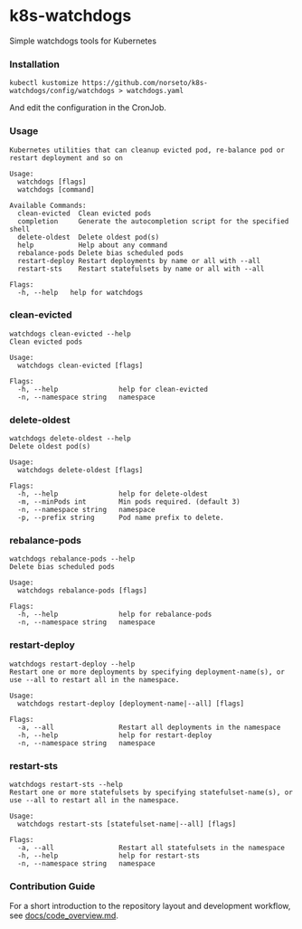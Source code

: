 # k8s-watchdogs
Simple watchdogs tools for Kubernetes

### Installation
```
kubectl kustomize https://github.com/norseto/k8s-watchdogs/config/watchdogs > watchdogs.yaml
```
And edit the configuration in the CronJob.

### Usage
```
Kubernetes utilities that can cleanup evicted pod, re-balance pod or restart deployment and so on

Usage:
  watchdogs [flags]
  watchdogs [command]

Available Commands:
  clean-evicted  Clean evicted pods
  completion     Generate the autocompletion script for the specified shell
  delete-oldest  Delete oldest pod(s)
  help           Help about any command
  rebalance-pods Delete bias scheduled pods
  restart-deploy Restart deployments by name or all with --all
  restart-sts    Restart statefulsets by name or all with --all

Flags:
  -h, --help   help for watchdogs
```

### clean-evicted
```
watchdogs clean-evicted --help
Clean evicted pods

Usage:
  watchdogs clean-evicted [flags]

Flags:
  -h, --help               help for clean-evicted
  -n, --namespace string   namespace
```

### delete-oldest
```
watchdogs delete-oldest --help
Delete oldest pod(s)

Usage:
  watchdogs delete-oldest [flags]

Flags:
  -h, --help               help for delete-oldest
  -m, --minPods int        Min pods required. (default 3)
  -n, --namespace string   namespace
  -p, --prefix string      Pod name prefix to delete.
```

### rebalance-pods
```
watchdogs rebalance-pods --help
Delete bias scheduled pods

Usage:
  watchdogs rebalance-pods [flags]

Flags:
  -h, --help               help for rebalance-pods
  -n, --namespace string   namespace
```

### restart-deploy
```
watchdogs restart-deploy --help
Restart one or more deployments by specifying deployment-name(s), or use --all to restart all in the namespace.

Usage:
  watchdogs restart-deploy [deployment-name|--all] [flags]

Flags:
  -a, --all                Restart all deployments in the namespace
  -h, --help               help for restart-deploy
  -n, --namespace string   namespace
```

### restart-sts
```
watchdogs restart-sts --help
Restart one or more statefulsets by specifying statefulset-name(s), or use --all to restart all in the namespace.

Usage:
  watchdogs restart-sts [statefulset-name|--all] [flags]

Flags:
  -a, --all                Restart all statefulsets in the namespace
  -h, --help               help for restart-sts
  -n, --namespace string   namespace
```

### Contribution Guide
For a short introduction to the repository layout and development workflow, see [docs/code_overview.md](docs/code_overview.md).

